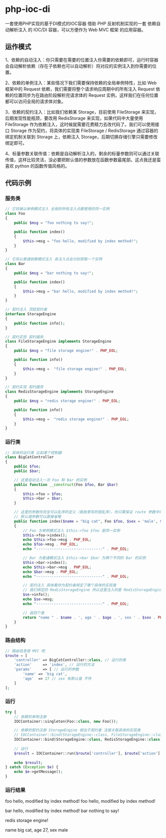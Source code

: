 # php-ioc-di
一套使用PHP实现的基于DI模式的IOC容器
借助 PHP 反射机制实现的一套 依赖自动解析注入 的 IOC/DI 容器，可以方便作为 Web MVC 框架 的应用容器。

## 运作模式
1、依赖的自动注入：你只需要在需要的位置注入你需要的依赖即可，运行时容器会自动解析依赖（存在子依赖也可以自动解析）将对应的实例注入到你需要的位置。

2、依赖的单例注入：某些情况下我们需要保持依赖的全局单例特性，比如 Web 框架中的 Request 依赖，我们需要将整个请求响应周期中的所有注入 Request 依赖的位置同步为在路由阶段解析完请求体的 Request 实例，这样我们在任何位置都可以访问全局的请求体对象。

3、依赖的契约注入：比如我们依赖某 Storage，目前使用 FileStorage 来实现，后期发现性能瓶颈，要改用 RedisStorage 来实现，如果代码中大量使用 FileStorage 作为依赖注入，这时候就需要花费精力去改代码了。我们可以使用接口 Storage 作为契约，将具体的实现类 FileStorage / RedisStorage 通过容器的绑定机制关联到 Storage 上，依赖注入 Storage，后期切换存储引擎只需要修改绑定即可。

4、标量参数关联传值：依赖是自动解析注入的，剩余的标量参数则可以通过关联传值，这样比较灵活，没必要把默认值的参数放在函数参数最尾部。这点我还是蛮喜欢 python 的函数传值风格的。

## 代码示例

### 服务类
```PHP
// 它将被以单例模式注入 全局的所有注入点都使用的同一实例
class Foo
{
    public $msg = "foo nothing to say!";

    public function index()
    {
        $this->msg = "foo hello, modified by index method!";
    }
}

// 它将以普通依赖模式注入 各注入点会分别获取一个实例
class Bar
{
    public $msg = "bar nothing to say!";

    public function index()
    {
        $this->msg = "bar hello, modified by index method!";
    }
}

// 契约注入 顶层契约者
interface StorageEngine
{
    public function info();
}

// 契约实现 契约服务
class FileStorageEngine implements StorageEngine
{
    public $msg = "file storage engine!" . PHP_EOL;

    public function info()
    {
        $this->msg =  "file storage engine!" . PHP_EOL;
    }
}

// 契约实现 契约服务
class RedisStorageEngine implements StorageEngine
{
    public $msg = "redis storage engine!" . PHP_EOL;

    public function info()
    {
        $this->msg =  "redis storage engine!" . PHP_EOL;
    }
}
```

### 运行类

```PHP
// 具体的运行类 比如某个控制器
class BigCatController
{
    public $foo;
    public $bar;

    // 这里自动注入一次 Foo 和 Bar 的实例
    public function __construct(Foo $foo, Bar $bar)
    {
        $this->foo = $foo;
        $this->bar = $bar;
    }

    // 这里的参数你完全可以乱序的定义（我故意写的很乱序），你只需保证 route 参数中存在对应的必要参数即可
    // 默认值参数可以直接省略
    public function index($name = "big cat", Foo $foo, $sex = 'male', $age, Bar $bar, StorageEngine $se)
    {
        // Foo 为单例模式注入 $this->foo $foo 是同一实例
        $this->foo->index();
        echo $this->foo->msg . PHP_EOL;
        echo $foo->msg . PHP_EOL;
        echo "------------------------------" . PHP_EOL;

        // Bar 为普通模式注入 $this->bar $bar 为两个不同的 Bar 的实例
        $this->bar->index();
        echo $this->bar->msg . PHP_EOL;
        echo $bar->msg . PHP_EOL;
        echo "------------------------------" . PHP_EOL;

        // 契约注入 具体看你为契约者绑定了哪个具体的实现类
        // 我们绑定的 RedisStorageEngine 所以这里注入的是 RedisStorageEngine 的实例
        $se->info();
        echo $se->msg;
        echo "------------------------------" . PHP_EOL;

        // 返回个值
        return "name " . $name . ', age ' . $age . ', sex ' . $sex . PHP_EOL;
    }
}
```

### 路由结构

```PHP
// 路由信息很 MVC 吧
$route = [
    'controller' => BigCatController::class, // 运行的类
    'action'     => 'index', // 运行的方法
    'params'     => [ // 运行的参数
        'name' => 'big cat',
        'age'  => 27 // sex 有默认值 不传
    ]
];
```

### 运行

```PHP
try {
    // 依赖的单例注册
    IOCContainer::singleton(Foo::class, new Foo());

    // 依赖的契约注册 StorageEngine 相当于契约者 注册关联具体的实现类
    // IOCContainer::bind(StorageEngine::class, FileStorageEngine::class);
    IOCContainer::bind(StorageEngine::class, RedisStorageEngine::class);
    
    // 运行
    $result = IOCContainer::run($route['controller'], $route['action'], $route['params']);
    
    echo $result;
} catch (Exception $e) {
    echo $e->getMessage();
}
```

### 运行结果

foo hello, modified by index method!
foo hello, modified by index method!

bar hello, modified by index method!
bar nothing to say!

redis storage engine!

name big cat, age 27, sex male
